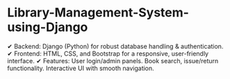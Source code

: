# Library-Management-System-using-Django
✔ Backend: Django (Python) for robust database handling & authentication.
✔ Frontend: HTML, CSS, and Bootstrap for a responsive, user-friendly interface.
✔ Features:
  User login/admin panels.
  Book search, issue/return functionality.
  Interactive UI with smooth navigation.
